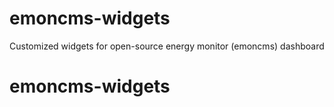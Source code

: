 # emoncms-widgets
Customized widgets for open-source energy monitor (emoncms) dashboard
# emoncms-widgets
